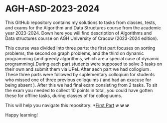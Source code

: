 # AGH-ASD-2023-2024
This GitHub repository contains my solutions to tasks from classes, tests, and exams for the Algorithm and Data Structures course from the academic year 2023-2024. 
Down here you will find description of Algorithms and Data structures course on AGH University of Cracow (2023-2024 edition).

This course was divided into three parts: the first part focuses on sorting problems, the second on graph problems, and the third on dynamic programming (and greedy algorithms, which are a special case of dynamic programming).During each part students were supposed to solve 3 tasks on their own and submit them via UPeL.After aech part we had collogium . These three parts were followed by suplementary colloqium for students who missed one of three previous colloquims ( and had an exucuse for being absent ). After this we had final exam consisting from 2 tasks. To sit the exam you needed to collect 10 points in total, you could have gotten these for offline tasks, during classes of for collogiuums.

This will help you navigate this repository:
*[First Part](/)
_w_
__w__
_**w**_









Happy learning!
